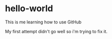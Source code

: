 # hello-world

This is me learning how to use GitHub

My first attempt didn't go well so i'm trying to fix it.
